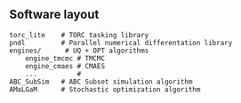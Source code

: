 
## Software layout

    torc_lite    # TORC tasking library
    pndl         # Parallel numerical differentation library
    engines/      # UQ + OPT algorithms
        engine_tmcmc # TMCMC
        engine_cmaes # CMAES
        ...          #
    ABC_SubSim   # ABC Subset simulation algorithm
    AMaLGaM      # Stochastic optimization algorithm

